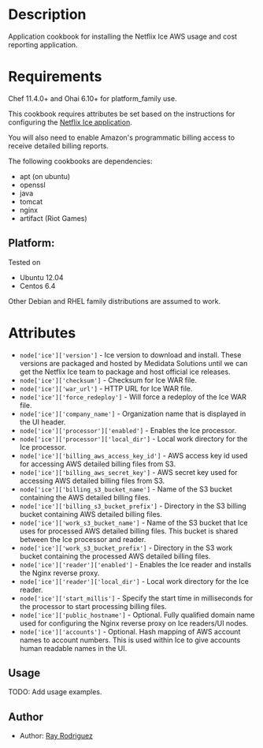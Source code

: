 Description
===========

Application cookbook for installing the Netflix Ice AWS usage
and cost reporting application.

Requirements
============

Chef 11.4.0+ and Ohai 6.10+ for platform_family use.

This cookbook requires attributes be set based on the instructions for 
configuring the [Netflix Ice application](https://github.com/Netflix/ice).

You will also need to enable Amazon's programmatic billing access to 
receive detailed billing reports.

The following cookbooks are dependencies:

* apt (on ubuntu)
* openssl
* java
* tomcat
* nginx
* artifact (Riot Games)

## Platform:

Tested on 

* Ubuntu 12.04
* Centos 6.4

Other Debian and RHEL family distributions are assumed to work.

Attributes
==========

* `node['ice']['version']` - Ice version to download and install.  These 
versions are packaged and hosted by Medidata Solutions until we can get the 
Netflix Ice team to package and host official ice releases.
* `node['ice']['checksum']` - Checksum for Ice WAR file.
* `node['ice']['war_url']` - HTTP URL for Ice WAR file.
* `node['ice']['force_redeploy']` - Will force a redeploy of the Ice WAR file.
* `node['ice']['company_name']` - Organization name that is displayed in the 
UI header.
* `node['ice']['processor']['enabled']` - Enables the Ice processor.
* `node['ice']['processor']['local_dir']` - Local work directory for the Ice
processor.
* `node['ice']['billing_aws_access_key_id']` - AWS access key id used for
accessing AWS detailed billing files from S3.
* `node['ice']['billing_aws_secret_key']` - AWS secret key used for
accessing AWS detailed billing files from S3.
* `node['ice']['billing_s3_bucket_name']` - Name of the S3 bucket containing
the AWS detailed billing files.
* `node['ice']['billing_s3_bucket_prefix']` - Directory in the S3 billing bucket 
containing AWS detailed billing files.
* `node['ice']['work_s3_bucket_name']` - Name of the S3 bucket that Ice uses 
for processed AWS detailed billing files.  This bucket is shared between the Ice
processor and reader.
* `node['ice']['work_s3_bucket_prefix']` - Directory in the S3 work bucket 
containing the processed AWS detailed billing files.
* `node['ice']['reader']['enabled']` - Enables the Ice reader and installs the
Nginx reverse proxy.
* `node['ice']['reader']['local_dir']` - Local work directory for the Ice reader.
* `node['ice']['start_millis']` - Specify the start time in milliseconds for the 
processor to start processing billing files.
* `node['ice']['public_hostname']` - Optional. Fully qualified domain name used for 
configuring the Nginx reverse proxy on Ice readers/UI nodes.
* `node['ice']['accounts']` - Optional.  Hash mapping of AWS account names to 
account numbers.  This is used within Ice to give accounts human readable names 
in the UI.

## Usage

TODO: Add usage examples.

## Author

* Author: [Ray Rodriguez](https://github.com/rayrod2030)
